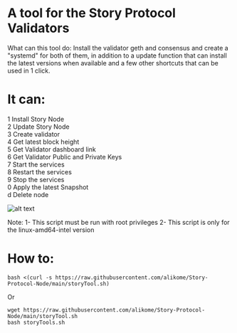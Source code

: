 # A tool for the Story Protocol Validators

What can this tool do:
Install the validator geth and consensus and create a "systemd" for both of them, in addition to
a update function that can install the latest versions when available and a few other shortcuts that can be used in 1 click.

# It can:

1 Install Story Node<br>
2 Update Story Node<br>
3 Create validator<br>
4 Get latest block height<br>
5 Get Validator dashboard link<br>
6 Get Validator Public and Private Keys<br>
7 Start the services<br>
8 Restart the services<br>
9 Stop the services<br>
0 Apply the latest Snapshot<br>
d Delete node

![alt text](https://i.imgur.com/7Wdu7lZ.png)

Note: 
1- This script must be run with root privileges 
2- This script is only for the linux-amd64-intel version

# How to:

    bash <(curl -s https://raw.githubusercontent.com/alikome/Story-Protocol-Node/main/storyTool.sh)

Or

    wget https://raw.githubusercontent.com/alikome/Story-Protocol-Node/main/storyTool.sh
    bash storyTools.sh

